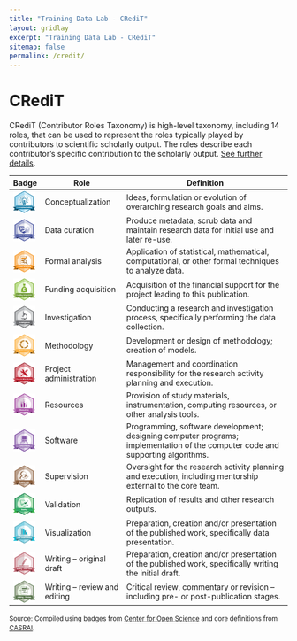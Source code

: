 ```yaml
---
title: "Training Data Lab - CRediT"
layout: gridlay
excerpt: "Training Data Lab - CRediT"
sitemap: false
permalink: /credit/
---
```


# CRediT

CRediT (Contributor Roles Taxonomy) is high-level taxonomy, including 14 roles, that can be used to represent the roles typically played by contributors to scientific scholarly output. The roles describe each contributor’s specific contribution to the scholarly output. <a href="https://casrai.org/credit/" target="_blank">See further details</a>.

| **Badge** | **Role** | **Definition** 
|---|---|---|
| <img src="../images/badges/conceptualization.png" align="center" width="40" /> | Conceptualization | Ideas, formulation or evolution of overarching research goals and aims. |
| <img src="../images/badges/data_curation.png" align="center" width="40" /> | Data curation | Produce metadata, scrub data and maintain research data for initial use and later re-use. |
| <img src="../images/badges/formal_analysis.png" align="center" width="40" /> | Formal analysis | Application of statistical, mathematical, computational, or other formal techniques to analyze data. |
| <img src="../images/badges/funding_acquisition.png" align="center" width="40" /> | Funding acquisition | Acquisition of the financial support for the project leading to this publication. |
| <img src="../images/badges/investigation.png" align="center" width="40" /> | Investigation | Conducting a research and investigation process, specifically performing the data collection. |
| <img src="../images/badges/methodology.png" align="center" width="40" /> | Methodology | Development or design of methodology; creation of models. |
| <img src="../images/badges/project_administration.png" align="center" width="40" /> | Project administration | Management and coordination responsibility for the research activity planning and execution. |
| <img src="../images/badges/resources.png" align="center" width="40" /> | Resources | Provision of study materials, instrumentation, computing resources, or other analysis tools. |
| <img src="../images/badges/computation.png" align="center" width="40" /> | Software | Programming, software development; designing computer programs; implementation of the computer code and supporting algorithms. |
| <img src="../images/badges/supervision.png" align="center" width="40" /> | Supervision | Oversight for the research activity planning and execution, including mentorship external to the core team. |
| <img src="../images/badges/testing.png" align="center" width="40" /> | Validation | Replication of results and other research outputs. |
| <img src="../images/badges/data_visualization.png" align="center" width="40" /> | Visualization | Preparation, creation and/or presentation of the published work, specifically data presentation. |
| <img src="../images/badges/writing_initial_draft.png" align="center" width="40" /> | Writing – original draft | Preparation, creation and/or presentation of the published work, specifically writing the initial draft. |
| <img src="../images/badges/writing_review.png" align="center" width="40" /> | Writing – review and editing | Critical review, commentary or revision – including pre- or post-publication stages. |

<small>Source: Compiled using badges from <a href="https://github.com/CenterForOpenScience/open_research_badges" target="_blank">Center for Open Science</a> and core definitions from <a href="https://casrai.org/credit/" target="_blank">CASRAI</a>.</small><br />